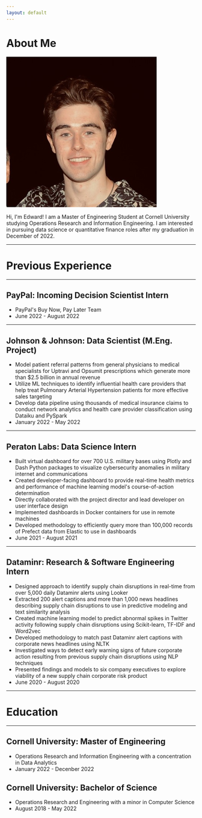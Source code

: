 ```yaml
---
layout: default
---
```


# About Me

<img class="profile-picture" src="profile-photo.jpeg">

Hi, I'm Edward! I am a Master of Engineering Student at Cornell University studying Operations Research and Information Engineering. I am interested in pursuing data science or quantitative finance roles after my graduation in December of 2022.

---

# Previous Experience

---

## PayPal: Incoming Decision Scientist Intern 

* PayPal's Buy Now, Pay Later Team
* June 2022 - August 2022

---

## Johnson & Johnson: Data Scientist (M.Eng. Project)

* Model patient referral patterns from general physicians to medical specialists for Uptravi and Opsumit prescriptions which generate more than $2.5 billion in annual revenue
* Utilize ML techniques to identify influential health care providers that help treat Pulmonary Arterial Hypertension patients for more effective sales targeting
* Develop data pipeline using thousands of medical insurance claims to conduct network analytics and health care provider classification using Dataiku and PySpark
* January 2022 - May 2022

---

## Peraton Labs: Data Science Intern

* Built virtual dashboard for over 700 U.S. military bases using Plotly and Dash Python packages to visualize cybersecurity anomalies in military internet and communications
* Created developer-facing dashboard to provide real-time health metrics and performance of machine learning model's course-of-action determination
* Directly collaborated with the project director and lead developer on user interface design
* Implemented dashboards in Docker containers for use in remote machines
* Developed methodology to efficiently query more than 100,000 records of Prefect data from Elastic to use in dashboards
* June 2021 - August 2021

---

## Dataminr: Research & Software Engineering Intern

* Designed approach to identify supply chain disruptions in real-time from over 5,000 daily Dataminr alerts using Looker
* Extracted 200 alert captions and more than 1,000 news headlines describing supply chain disruptions to use in predictive modeling and text similarity analysis
* Created machine learning model to predict abnormal spikes in Twitter activity following supply chain disruptions using Scikit-learn, TF-IDF and Word2vec
* Developed methodology to match past Dataminr alert captions with corporate news headlines using NLTK
* Investigated ways to detect early warning signs of future corporate action resulting from previous supply chain disruptions using NLP techniques
* Presented findings and models to six company executives to explore viability of a new supply chain corporate risk product
* June 2020 - August 2020

---

# Education

---

## Cornell University: Master of Engineering

* Operations Research and Information Engineering with a concentration in Data Analytics
* January 2022 - Decenber 2022

## Cornell University: Bachelor of Science

* Operations Research and Engineering with a minor in Computer Science
* August 2018 - May 2022



